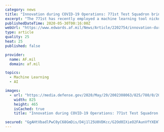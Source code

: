 ```yaml
---
category: news
title: "Innovation during COVID-19 Operations: 771st Test Squadron brings machine learning to data analysis"
excerpt: "The 771st has recently employed a machine learning tool nicknamed “Sasha” and is showing promise in data analysis, according to engineers at Edwards Air Force Base, California."
publishedDateTime: 2020-05-30T00:16:00Z
webUrl: "https://www.edwards.af.mil/News/Article/2202754/innovation-during-covid-19-operations-771st-test-squadron-brings-machine-learni/"
type: article
quality: 25
heat: 25
published: false

provider:
  name: AF.mil
  domain: af.mil

topics:
  - Machine Learning
  - AI

images:
  - url: "https://media.defense.gov/2020/May/29/2002308063/825/780/0/200529-F-HC101-2002.JPG"
    width: 825
    height: 465
    isCached: true
    title: "Innovation during COVID-19 Operations: 771st Test Squadron brings machine learning to data analysis"

secured: "GgAHtVbadlPwC0yC68GmDis/D4j1l25U0VDKcc/G2Od0IXieO2FAunVfYXEHlawdSFDGKPtkkcgLiNVwypNLAjURTsUtpHMMd/JPZmHeImSlrLgBnedZOFjn9xTXINSRfSTQnYNdGo1joHIA4PNBiwG5F8U7ES1Np90MUMpBGvj9fRSy5lc60EN0HVeQbEMc4g6Jst4JWKIupyQFxjMRtDh/KbAY+UFrkn/GlM90kCfhPc/9EsmCAaLFsc3RspJakBgdnLKrGjUSJr6duqUPN/lHIB4DDGrRuJIgdZoM1WdQgFVWrQGtzHbqX1ph/mswKaUxDjcTy5f+Tcu6ROmKz2w0DicyXLdf60qcOrvG4CrvqR0x7zMMuoYotmKaXzTsCfK8e1BbOTRv5H/4mTtK3Wf/aSP4JTyTQbKnDzeYQQbhNZvaQ3WZaDoKv8V7hyJflR3SyXLBpXX9WwFj2imfTHMMiyxen/eabFOtpiLyhvY=;3NZE4HjPXAeSTKHsKaDvHg=="
---
```


